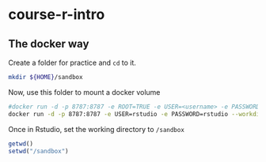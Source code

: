# course-r-intro


## The docker way
Create a folder for practice and `cd` to it.

```bash
mkdir ${HOME}/sandbox
```
Now, use this folder to mount a docker volume
```bash
#docker run -d -p 8787:8787 -e ROOT=TRUE -e USER=<username> -e PASSWORD=<password> --name rgeospatial -v $(pwd):/sandbox rocker/geospatial
docker run -d -p 8787:8787 -e USER=rstudio -e PASSWORD=rstudio --workdir /sandbox --name rgeospatial -v $(pwd)/sandbox:/sandbox -w /sandbox rocker/geospatial
```
Once in Rstudio, set the working directory to `/sandbox`
```r
getwd()
setwd("/sandbox")
```
